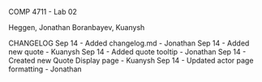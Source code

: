 COMP 4711 - Lab 02

Heggen, Jonathan
Boranbayev, Kuanysh


CHANGELOG
Sep 14 - Added changelog.md - Jonathan
Sep 14 - Added new quote - Kuanysh
Sep 14 - Added quote tooltip - Jonathan
Sep 14 - Created new Quote Display page - Kuanysh
Sep 14 - Updated actor page formatting - Jonathan

